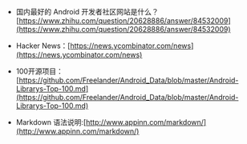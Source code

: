 - 国内最好的 Android 开发者社区网站是什么？[https://www.zhihu.com/question/20628886/answer/84532009](https://www.zhihu.com/question/20628886/answer/84532009)

- Hacker News：[https://news.ycombinator.com/news](https://news.ycombinator.com/news)
- 100开源项目：[https://github.com/Freelander/Android_Data/blob/master/Android-Librarys-Top-100.md](https://github.com/Freelander/Android_Data/blob/master/Android-Librarys-Top-100.md)
- Markdown 语法说明:[http://www.appinn.com/markdown/](http://www.appinn.com/markdown/)